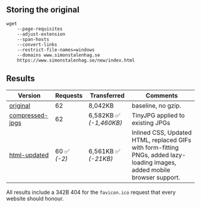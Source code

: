 ## Storing the original

```
wget
    --page-requisites
    --adjust-extension
    --span-hosts
    --convert-links
    --restrict-file-names=windows
    --domains www.simonstalenhag.se
    https://www.simonstalenhag.se/new/index.html
```

## Results

Version | Requests | Transferred | Comments
--- | --- | --- | ---
[original](00-original/index.html) | 62 | 8,042KB | baseline, no gzip.
[compressed-jpgs](01-compressed-jpgs/index.html) | 62 | 6,582KB ✅ *(-1,460KB)* | TinyJPG applied to existing JPGs
[html-updated](02-html-updated/index.html) | 60 ✅ *(-2)* | 6,561KB ✅ *(-21KB)* | Inlined CSS, Updated HTML, replaced GIFs with form-fitting PNGs, added lazy-loading images, added mobile browser support.

All results include a 342B 404 for the `favicon.ico` request that every website should honour.